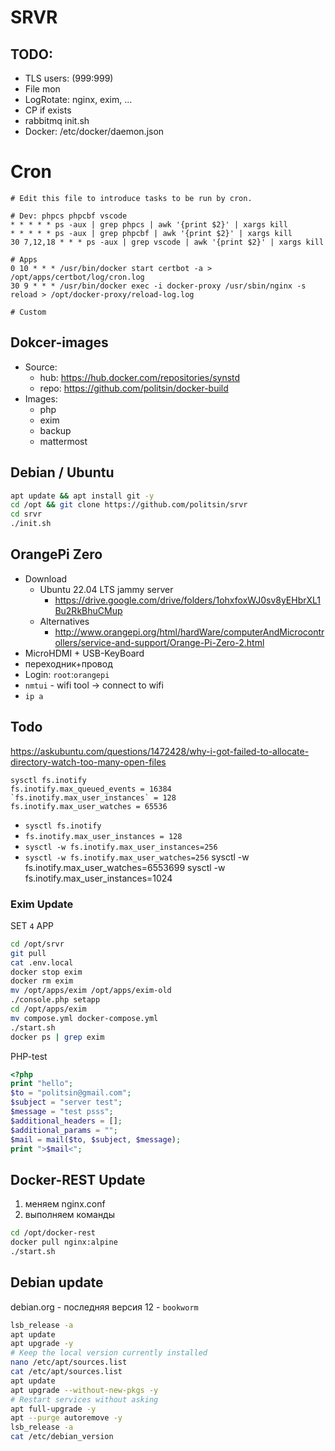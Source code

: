 # SRVR

## TODO:

- TLS users: (999:999)
- File mon
- LogRotate: nginx, exim, ...
- CP if exists
- rabbitmq init.sh
- Docker: /etc/docker/daemon.json

# Cron

```
# Edit this file to introduce tasks to be run by cron.

# Dev: phpcs phpcbf vscode
* * * * * ps -aux | grep phpcs | awk '{print $2}' | xargs kill
* * * * * ps -aux | grep phpcbf | awk '{print $2}' | xargs kill
30 7,12,18 * * * ps -aux | grep vscode | awk '{print $2}' | xargs kill

# Apps
0 10 * * * /usr/bin/docker start certbot -a > /opt/apps/certbot/log/cron.log
30 9 * * * /usr/bin/docker exec -i docker-proxy /usr/sbin/nginx -s reload > /opt/docker-proxy/reload-log.log

# Custom
```

## Dokcer-images

- Source:
  - hub: https://hub.docker.com/repositories/synstd
  - repo: https://github.com/politsin/docker-build
- Images:
  - php
  - exim
  - backup
  - mattermost

## Debian / Ubuntu

```sh
apt update && apt install git -y
cd /opt && git clone https://github.com/politsin/srvr
cd srvr
./init.sh
```

## OrangePi Zero

- Download
  - Ubuntu 22.04 LTS jammy server
    - https://drive.google.com/drive/folders/1ohxfoxWJ0sv8yEHbrXL1Bu2RkBhuCMup
  - Alternatives
    - http://www.orangepi.org/html/hardWare/computerAndMicrocontrollers/service-and-support/Orange-Pi-Zero-2.html
- MicroHDMI + USB-KeyBoard
- переходник+провод
- Login: `root`:`orangepi`
- `nmtui` - wifi tool -> connect to wifi
- `ip a`

## Todo

https://askubuntu.com/questions/1472428/why-i-got-failed-to-allocate-directory-watch-too-many-open-files

```
sysctl fs.inotify
fs.inotify.max_queued_events = 16384
`fs.inotify.max_user_instances` = 128
fs.inotify.max_user_watches = 65536
```

- `sysctl fs.inotify`
- `fs.inotify.max_user_instances = 128`
- `sysctl -w fs.inotify.max_user_instances=256`
- `sysctl -w fs.inotify.max_user_watches=256`
  sysctl -w fs.inotify.max_user_watches=6553699
  sysctl -w fs.inotify.max_user_instances=1024

### Exim Update

SET `4` APP

```sh
cd /opt/srvr
git pull
cat .env.local
docker stop exim
docker rm exim
mv /opt/apps/exim /opt/apps/exim-old
./console.php setapp
cd /opt/apps/exim
mv compose.yml docker-compose.yml
./start.sh
docker ps | grep exim
```

PHP-test

```php
<?php
print "hello";
$to = "politsin@gmail.com";
$subject = "server test";
$message = "test psss";
$additional_headers = [];
$additional_params = "";
$mail = mail($to, $subject, $message);
print ">$mail<";
```

## Docker-REST Update

1. меняем nginx.conf
2. выполняем команды

```sh
cd /opt/docker-rest
docker pull nginx:alpine
./start.sh
```

## Debian update

debian.org - последняя версия 12 - `bookworm`

```sh
lsb_release -a
apt update
apt upgrade -y
# Keep the local version currently installed
nano /etc/apt/sources.list
cat /etc/apt/sources.list
apt update
apt upgrade --without-new-pkgs -y
# Restart services without asking
apt full-upgrade -y
apt --purge autoremove -y
lsb_release -a
cat /etc/debian_version
```
